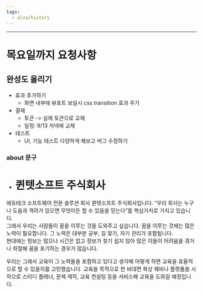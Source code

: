```yaml
---
tags:
  - alza/history
---
```

---
# 목요일까지 요청사항
## 완성도 올리기

- 효과 추가하기
	- 화면 내부에 뷰포트 보일시 css transition 효과 주기
- 결제 
	- 토큰 -> 실제 토큰으로 교체
	- 일정: 9/13 저녁에 교체
- 테스트
	- UI, 기능 테스트 다양하게 해보고 버그 수정하기

### about 문구
- # 퀸텟소프트 주식회사
에듀테크 소프트웨어 전문 솔루션 회사 퀸텟소프트 주식회사입니다. “우리 회사는 누구나 도움과 격려가 있으면 무엇이든 할 수 있음을 믿는다”를 핵심가치로 가지고 있습니다.  
그래서 우리는 사람들이 꿈을 이루는 것을 도와주고 싶습니다. 꿈을 이루는 것에는 많은 노력이 필요합니다. 그 노력은 대부분 공부, 길 찾기, 자기 관리가 포함됩니다.  
현대에는 정보는 많으나 시간은 없고 정보가 찾기 쉽지 않아 많은 이들이 어려움을 겪거나 좌절해 꿈을 포기하는 경우가 많습니다.

우리는 그래서 교육이 그 노력들을 포함하고 있다고 생각해 어떻게 하면 교육을 효율적으로 할 수 있을지를 고민했습니다. 교육을 목적으로 한 비대면 화상 웨비나 플랫폼을 시작으로 스터디 플래너, 문제 제작, 교육 컨설팅 등을 서비스해 교육을 도와갈 예정입니다.